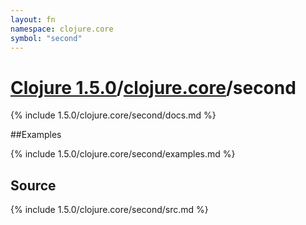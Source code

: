 ```yaml
---
layout: fn
namespace: clojure.core
symbol: "second"
---
```


# [Clojure 1.5.0](../../)/[clojure.core](../)/second

{% include 1.5.0/clojure.core/second/docs.md %}

##Examples

{% include 1.5.0/clojure.core/second/examples.md %}
## Source
{% include 1.5.0/clojure.core/second/src.md %}


